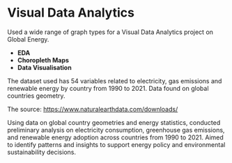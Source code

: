 # Visual Data Analytics 
Used a wide range of graph types for a Visual Data Analytics project on Global Energy. 
- **EDA** 
- **Choropleth Maps**
- **Data Visualisation**

The dataset used has 54 variables related to electricity, gas emissions and renewable energy by country from 1990 to 2021.
Data found on global countries geometry.

The source:
https://www.naturalearthdata.com/downloads/

Using data on global country geometries and energy statistics, conducted preliminary analysis on electricity consumption, greenhouse gas emissions, and renewable energy adoption across countries from 1990 to 2021. Aimed to identify patterns and insights to support energy policy and environmental sustainability decisions.
